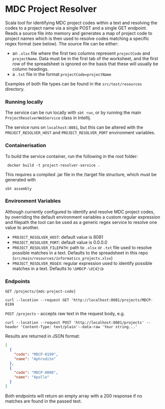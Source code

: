 # MDC Project Resolver

Scala tool for identifying MDC project codes within a text and resolving the codes to a project name via a single POST and a single GET endpoint.
Reads a source file into memory and generates a map of project code to project names which is then used to resolve codes matching a specific regex format (see below).  The source file can be either:
* an `.xlsx` file where the first two columns represent `projectCode` and `projectName`.  Data must be in the first tab of the worksheet, and the first row of the spreadsheet is ignored on the basis that these will usually be column headings. 
* a `.txt` file in the format `projectCode=projectName`

Examples of both file types can be found in the `src/test/resources` directory.

### Running locally

The service can be run locally with `sbt run`, or by running the main `ProjectResolverWebService` class in Intellij.

 The service runs on `localhost:8081`, but this can be altered with the `PROJECT_RESOLVER_HOST` and `PROJECT_RESOLVER_PORT` environment variables.

### Containerisation

To build the service container, run the following in the root folder:

``` docker build -t project-resolver-service .```

This requires a compiled .jar file in the /target file structure, which must be generated with

`sbt assembly`

### Environment Variables

Although currently configured to identify and resolve MDC project codes, by overriding the default environment variables  a custom regular expression and filepath the tool can be used as a generic regex service to resolve one value to another.  

* `PROJECT_RESOLVER_HOST`: default value is 8081
* `PROJECT_RESOLVER_PORT`: default value is 0.0.0.0
* `PROJECT_RESOLVER_FILEPATH`: path to `.xlsx` or `.txt` file used to resolve possible matches in a text.  Defaults to the spreadsheet in this repo (`src/main/resources/informatics_projects.xlsx`) 
* `PROJECT_RESOLVER_REGEX`: regular expression used to identify possible matches in a text. Defaults to `\bMDCP-\d{4}\b`

### Endpoints

`GET /projects/{mdc-project-code}`
```curl
curl --location --request GET 'http://localhost:8081/projects/MDCP-0199
```
`POST /projects` - accepts raw text in the request body, e.g.
```curl
curl --location --request POST 'http://localhost:8081/projects' --header 'Content-Type: text/plain'--data-raw 'Your string...'
```


Results are returned in JSON format:

```json
[
  {
    "code": "MDCP-0199",
    "name": "Aphrodite"
  },
  {
    "code": "MDCP-0008",
    "name": "Apollo"
  }
]
```

Both endpoints will return an empty array with a 200 response if no matches are found in the passed text.
